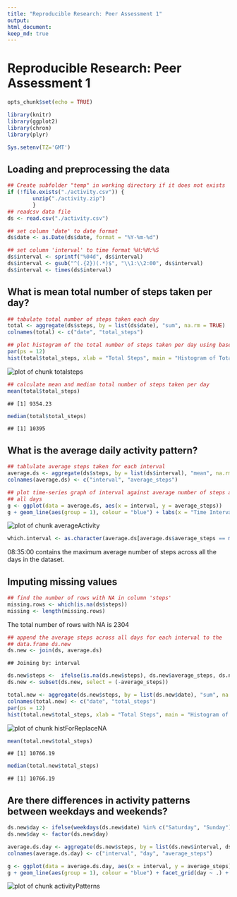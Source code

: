 ```yaml
---
title: "Reproducible Research: Peer Assessment 1"
output: 
html_document: 
keep_md: true
---
```

# Reproducible Research: Peer Assessment 1


```r
opts_chunk$set(echo = TRUE)
```


```r
library(knitr)
library(ggplot2)
library(chron)
library(plyr)
```


```r
Sys.setenv(TZ='GMT')
```

## Loading and preprocessing the data

```r
## Create subfolder "temp" in working directory if it does not exists
if (!file.exists("./activity.csv")) {
        unzip("./activity.zip")
        }
## readcsv data file
ds <- read.csv("./activity.csv")

## set column 'date' to date format
ds$date <- as.Date(ds$date, format = "%Y-%m-%d")

## set column 'interval' to time format %H:%M:%S
ds$interval <- sprintf("%04d", ds$interval)
ds$interval <- gsub("^(.{2})(.*)$", "\\1:\\2:00", ds$interval)
ds$interval <- times(ds$interval)
```


## What is mean total number of steps taken per day?

```r
## tabulate total number of steps taken each day
total <- aggregate(ds$steps, by = list(ds$date), "sum", na.rm = TRUE)
colnames(total) <- c("date", "total_steps")

## plot histogram of the total number of steps taken per day using base system 
par(ps = 12)
hist(total$total_steps, xlab = "Total Steps", main = "Histogram of Total Steps")
```

![plot of chunk totalsteps](figure/totalsteps-1.png) 

```r
## calculate mean and median total number of steps taken per day
mean(total$total_steps)
```

```
## [1] 9354.23
```

```r
median(total$total_steps)
```

```
## [1] 10395
```

## What is the average daily activity pattern?

```r
## tablulate average steps taken for each interval 
average.ds <- aggregate(ds$steps, by = list(ds$interval), "mean", na.rm = TRUE)
colnames(average.ds) <- c("interval", "average_steps")

## plot time-series graph of interval against average number of steps across
## all days
g <- ggplot(data = average.ds, aes(x = interval, y = average_steps))
g + geom_line(aes(group = 1), colour = "blue") + labs(x = "Time Interval") + labs(y = "Average Number of Steps") +labs(title = "Average Number of Steps at each Time Interval") + scale_x_chron(format = "%H:%M")
```

![plot of chunk averageActivity](figure/averageActivity-1.png) 

```r
which.interval <- as.character(average.ds[average.ds$average_steps == max(average.ds$average_steps), ]$interval)
```
08:35:00 contains the maximum average number of steps across all the days in the dataset.

## Imputing missing values

```r
## find the number of rows with NA in column 'steps'
missing.rows <- which(is.na(ds$steps))
missing <- length(missing.rows)
```
The total number of rows with NA is 2304


```r
## append the average steps across all days for each interval to the
## data.frame ds.new
ds.new <- join(ds, average.ds)
```

```
## Joining by: interval
```

```r
ds.new$steps <-  ifelse(is.na(ds.new$steps), ds.new$average_steps, ds.new$steps)
ds.new <- subset(ds.new, select = (-average_steps))
```


```r
total.new <- aggregate(ds.new$steps, by = list(ds.new$date), "sum", na.rm = TRUE)
colnames(total.new) <- c("date", "total_steps")
par(ps = 12)
hist(total.new$total_steps, xlab = "Total Steps", main = "Histogram of Total Steps")
```

![plot of chunk histForReplaceNA](figure/histForReplaceNA-1.png) 

```r
mean(total.new$total_steps)
```

```
## [1] 10766.19
```

```r
median(total.new$total_steps)
```

```
## [1] 10766.19
```

## Are there differences in activity patterns between weekdays and weekends?

```r
ds.new$day <- ifelse(weekdays(ds.new$date) %in% c("Saturday", "Sunday"), "weekend", "weekday")
ds.new$day <- factor(ds.new$day)

average.ds.day <- aggregate(ds.new$steps, by = list(ds.new$interval, ds.new$day), "mean", na.rm = TRUE)
colnames(average.ds.day) <- c("interval", "day", "average_steps")

g <- ggplot(data = average.ds.day, aes(x = interval, y = average_steps))
g + geom_line(aes(group = 1), colour = "blue") + facet_grid(day ~ .) + labs(x = "Time Interval") + labs(y = "Average Number of Steps") +labs(titlee = "Average Number of Steps at each Time Interval") + scale_x_chron(format = "%H:%M")
```

![plot of chunk activityPatterns](figure/activityPatterns-1.png) 
